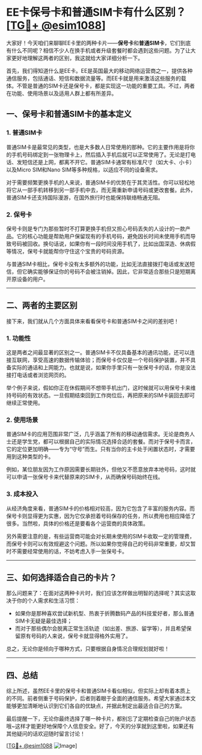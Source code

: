 # EE卡保号卡和普通SIM卡有什么区别？[[TG💪+ @esim1088](https://t.me/s/esim1088)]

大家好！今天咱们来聊聊EE卡里的两种卡片——**保号卡**和**普通SIM卡**，它们到底有什么不同呢？相信不少人在换手机或者升级套餐时都会遇到这些问题。为了让大家更好地理解这两者的区别，我这就给大家详细分析一下。

首先，我们得知道什么是EE卡。EE是英国最大的移动网络运营商之一，提供各种通信服务，包括通话、短信和数据流量等。而EE卡就是用来激活这些服务的载体。不管是普通的SIM卡还是保号卡，都是实现这一功能的重要工具。不过，两者在功能、使用场景以及适用人群上都有所差异。

## 一、保号卡和普通SIM卡的基本定义

### 1. 普通SIM卡
普通SIM卡是最常见的类型，也是大多数人日常使用的那种。它的主要作用是将你的手机号码绑定到一张物理卡上，然后插入手机后就可以正常使用了。无论是打电话、发短信还是上网，都离不开它。普通SIM卡通常有标准尺寸（如大卡、小卡）以及Micro SIM和Nano SIM等多种规格，以适应不同的设备需求。

对于需要频繁更换手机的人来说，普通SIM卡的优势在于其灵活性。你可以轻松地将它从一部手机转移到另一部手机中去，而无需重新申请号码或更改套餐。此外，普通SIM卡还支持国际漫游，在国外旅行时也能保持联络畅通无阻。

### 2. 保号卡
保号卡则是专门为那些暂时不打算更换手机但又担心号码丢失的人设计的一款产品。它的核心功能是帮助用户保留现有的手机号码，避免因长时间未使用手机而导致号码被回收。换句话说，如果你有一段时间没用手机了，比如出国深造、休病假等情况，保号卡就能帮你守住这个宝贵的号码资源。

与普通SIM卡相比，保号卡没有太多额外的功能，比如无法直接拨打电话或发送短信，但它确实能够保证你的号码不会被注销掉。因此，它非常适合那些只是短期离开原设备的用户。

---

## 二、两者的主要区别

接下来，我们就从几个方面具体来看看保号卡和普通SIM卡之间的差别吧！

### 1. 功能性
这是两者之间最显著的区别之一。普通SIM卡不仅具备基本的通讯功能，还可以连接互联网，享受高速的数据传输体验；而保号卡仅仅是一个号码保护装置，并不具备实际的通话和上网能力。也就是说，如果你手里只有一张保号卡的话，你是没法接打电话或者浏览网页的。

举个例子来说，假如你正在休假期间不想带手机出门，这时候就可以用保号卡来维持号码的有效状态。一旦假期结束回到工作岗位后，再把原来的SIM卡装回去即可继续正常使用。

### 2. 使用场景
普通SIM卡的应用范围非常广泛，几乎涵盖了所有的移动通信需求。无论是商务人士还是学生党，都可以根据自己的实际情况选择合适的套餐。而对于保号卡而言，它的定位更加明确——专为“守号”而生。只有当你的主卡处于闲置状态时，才需要用到这种类型的卡。

例如，某位朋友因为工作原因需要长期驻外，但他又不愿意放弃本地号码，这时就可以申请一张保号卡来代替原来的SIM卡，从而确保号码始终在线。

### 3. 成本投入
从经济角度来看，普通SIM卡的价格相对较高，因为它包含了丰富的服务内容。而保号卡则显得更为实惠，因为它仅承担着号码保存的任务，所以费用也相应降低了很多。当然啦，具体的价格还是要看各个运营商的具体政策。

另外需要注意的是，有些运营商可能会对长期未使用的SIM卡收取一定的管理费，而保号卡则可以有效规避这个问题。所以如果你觉得自己的号码非常重要，却又暂时不需要经常使用的话，不妨考虑入手一张保号卡。

---

## 三、如何选择适合自己的卡片？

那么问题来了：在面对这两种卡片时，我们应该怎样做出明智的选择呢？其实这取决于你的个人需求和生活习惯：

- 如果你是那种喜欢尝试新机型、热衷于折腾数码产品的科技爱好者，那么普通SIM卡无疑是最佳选择；
- 而对于那些偶尔会脱离正常生活轨迹（如出差、旅游、留学等），并且希望保留原有号码的人来说，保号卡就显得格外实用了。

总之，无论你是倾向于哪种方式，只要根据自身情况合理规划就好啦！

---

## 四、总结

综上所述，虽然EE卡里的保号卡和普通SIM卡看似相似，但实际上却有着本质上的不同。前者侧重于号码保护，后者则着眼于全面的通信服务。希望大家通过本文能够更加清晰地认识到它们各自的优缺点，并据此制定出最适合自己的方案。

最后提醒一下，无论你最终选择了哪一种卡片，都别忘了定期检查自己的账户状态哦~这样才能更好地保障个人信息安全。好了，今天的分享就到这里啦，如果还有其他疑问的话欢迎随时留言讨论！

[[TG💪+ @esim1088](https://t.me/s/esim1088) ![Image](https://i.postimg.cc/4NQfJmqS/Snipaste-2025-05-13-00-14-12.png)]